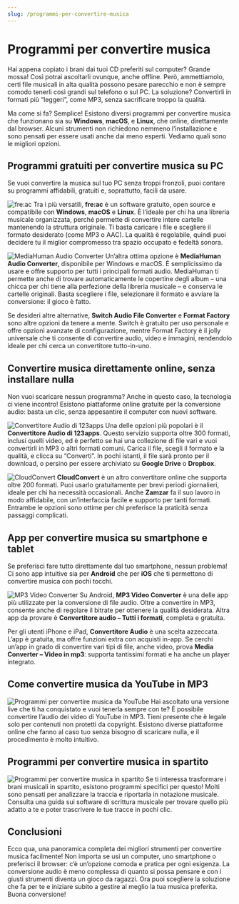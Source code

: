 ```yaml
---
slug: /programmi-per-convertire-musica
---
```

# Programmi per convertire musica

Hai appena copiato i brani dai tuoi CD preferiti sul computer? Grande mossa! Così potrai ascoltarli ovunque, anche offline. Però, ammettiamolo, certi file musicali in alta qualità possono pesare parecchio e non è sempre comodo tenerli così grandi sul telefono o sul PC. La soluzione? Convertirli in formati più “leggeri”, come MP3, senza sacrificare troppo la qualità. 

Ma come si fa? Semplice! Esistono diversi programmi per convertire musica che funzionano sia su **Windows**, **macOS**, e **Linux**, che online, direttamente dal browser. Alcuni strumenti non richiedono nemmeno l’installazione e sono pensati per essere usati anche dai meno esperti. Vediamo quali sono le migliori opzioni.

## Programmi gratuiti per convertire musica su PC

Se vuoi convertire la musica sul tuo PC senza troppi fronzoli, puoi contare su programmi affidabili, gratuiti e, soprattutto, facili da usare.

![fre:ac](/guide-img/output/52d01e3d.jpg)
Tra i più versatili, **fre:ac** è un software gratuito, open source e compatibile con **Windows**, **macOS** e **Linux**. È l’ideale per chi ha una libreria musicale organizzata, perché permette di convertire intere cartelle mantenendo la struttura originale. Ti basta caricare i file e scegliere il formato desiderato (come MP3 o AAC). La qualità è regolabile, quindi puoi decidere tu il miglior compromesso tra spazio occupato e fedeltà sonora.

![MediaHuman Audio Converter](/guide-img/output/6109756e.jpg)
Un’altra ottima opzione è **MediaHuman Audio Converter**, disponibile per Windows e macOS. È semplicissimo da usare e offre supporto per tutti i principali formati audio. MediaHuman ti permette anche di trovare automaticamente le copertine degli album – una chicca per chi tiene alla perfezione della libreria musicale – e conserva le cartelle originali. Basta scegliere i file, selezionare il formato e avviare la conversione: il gioco è fatto.

Se desideri altre alternative, **Switch Audio File Converter** e **Format Factory** sono altre opzioni da tenere a mente. Switch è gratuito per uso personale e offre opzioni avanzate di configurazione, mentre Format Factory è il jolly universale che ti consente di convertire audio, video e immagini, rendendolo ideale per chi cerca un convertitore tutto-in-uno.

## Convertire musica direttamente online, senza installare nulla

Non vuoi scaricare nessun programma? Anche in questo caso, la tecnologia ci viene incontro! Esistono piattaforme online gratuite per la conversione audio: basta un clic, senza appesantire il computer con nuovi software.

![Convertitore Audio di 123apps](/guide-img/output/84de1035.jpg)
Una delle opzioni più popolari è il **Convertitore Audio di 123apps**. Questo servizio supporta oltre 300 formati, inclusi quelli video, ed è perfetto se hai una collezione di file vari e vuoi convertirli in MP3 o altri formati comuni. Carica il file, scegli il formato e la qualità, e clicca su “Converti”. In pochi istanti, il file sarà pronto per il download, o persino per essere archiviato su **Google Drive** o **Dropbox**.

![CloudConvert](/guide-img/output/bd07e999.jpg)
**CloudConvert** è un altro convertitore online che supporta oltre 200 formati. Puoi usarlo gratuitamente per brevi periodi giornalieri, ideale per chi ha necessità occasionali. Anche **Zamzar** fa il suo lavoro in modo affidabile, con un’interfaccia facile e supporto per tanti formati. Entrambe le opzioni sono ottime per chi preferisce la praticità senza passaggi complicati.

## App per convertire musica su smartphone e tablet

Se preferisci fare tutto direttamente dal tuo smartphone, nessun problema! Ci sono app intuitive sia per **Android** che per **iOS** che ti permettono di convertire musica con pochi tocchi.

![MP3 Video Converter](/guide-img/output/dasuhagGGG9.jpg)
Su Android, **MP3 Video Converter** è una delle app più utilizzate per la conversione di file audio. Oltre a convertire in MP3, consente anche di regolare il bitrate per ottenere la qualità desiderata. Altra app da provare è **Convertitore audio – Tutti i formati**, completa e gratuita.

Per gli utenti iPhone e iPad, **Convertitore Audio** è una scelta azzeccata. L’app è gratuita, ma offre funzioni extra con acquisti in-app. Se cerchi un’app in grado di convertire vari tipi di file, anche video, prova **Media Converter – Video in mp3**: supporta tantissimi formati e ha anche un player integrato.

## Come convertire musica da YouTube in MP3

![Programmi per convertire musica da YouTube](/guide-img/output/youtube.jpg)
Hai ascoltato una versione live che ti ha conquistato e vuoi tenerla sempre con te? È possibile convertire l’audio dei video di YouTube in MP3. Tieni presente che è legale solo per contenuti non protetti da copyright. Esistono diverse piattaforme online che fanno al caso tuo senza bisogno di scaricare nulla, e il procedimento è molto intuitivo.

## Programmi per convertire musica in spartito

![Programmi per convertire musica in spartito](/guide-img/output/daosidhajshhg1.jpg)
Se ti interessa trasformare i brani musicali in spartito, esistono programmi specifici per questo! Molti sono pensati per analizzare la traccia e riportarla in notazione musicale. Consulta una guida sui software di scrittura musicale per trovare quello più adatto a te e poter trascrivere le tue tracce in pochi clic.

## Conclusioni

Ecco qua, una panoramica completa dei migliori strumenti per convertire musica facilmente! Non importa se usi un computer, uno smartphone o preferisci il browser: c’è un’opzione comoda e pratica per ogni esigenza. La conversione audio è meno complessa di quanto si possa pensare e con i giusti strumenti diventa un gioco da ragazzi. Ora puoi scegliere la soluzione che fa per te e iniziare subito a gestire al meglio la tua musica preferita. Buona conversione!
